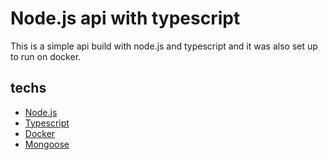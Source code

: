 # Node.js api with typescript

This is a simple api build with node.js and typescript and it was also set up to run on
docker.

## techs

- [Node.js](https://nodejs.org/en/)
- [Typescript](https://www.typescriptlang.org/)
- [Docker](https://www.docker.com/)
- [Mongoose](https://mongoosejs.com/)